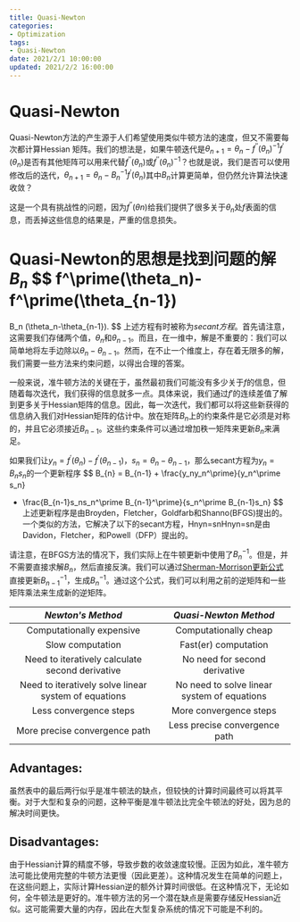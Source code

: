 ```yaml
---
title: Quasi-Newton
categories:
- Optimization
tags:
- Quasi-Newton
date: 2021/2/1 10:00:00
updated: 2021/2/2 16:00:00
---
```


# Quasi-Newton

Quasi-Newton方法的产生源于人们希望使用类似牛顿方法的速度，但又不需要每次都计算Hessian 矩阵。我们的想法是，如果牛顿迭代是$\theta_{n+1}=\theta_n-f^{\prime\prime}(\theta_n)^{-1}f^\prime(\theta_n)$是否有其他矩阵可以用来代替$f^{\prime\prime}(\theta_n)$或$f^{\prime\prime}(\theta_n)^{-1}$？也就是说，我们是否可以使用修改后的迭代，$\theta_{n+1}=\theta_n-B_n^{-1}f^\prime(\theta_n)$其中$B_n$计算更简单，但仍然允许算法快速收敛？

这是一个具有挑战性的问题，因为$f^{\prime\prime}(θn)$给我们提供了很多关于$θ_n$处$f$表面的信息，而丢掉这些信息的结果是，严重的信息损失。

Quasi-Newton的思想是找到问题的解$B_n$
$$
f^\prime(\theta_n)-f^\prime(\theta_{n-1})
=
B_n (\theta_n-\theta_{n-1}).
$$
上述方程有时被称为*secant方程*。首先请注意，这需要我们存储两个值，$θ_n$和$θ_{n-1}$。而且，在一维中，解是不重要的：我们可以简单地将左手边除以$θ_n-θ_{n-1}$。然而，在不止一个维度上，存在着无限多的解，我们需要一些方法来约束问题，以得出合理的答案。

一般来说，准牛顿方法的关键在于，虽然最初我们可能没有多少关于$f$的信息，但随着每次迭代，我们获得的信息就多一点。具体来说，我们通过$f′$的连续差值了解到更多关于Hessian矩阵的信息。因此，每一次迭代，我们都可以将这些新获得的信息纳入我们对Hessian矩阵的估计中。放在矩阵$B_n$上的约束条件是它必须是对称的，并且它必须接近$B_{n-1}$。这些约束条件可以通过增加秩一矩阵来更新$B_n$来满足。

如果我们让$y_n = f^\prime(\theta_n)-f^\prime(\theta_{n-1})$，$s_n = \theta_n-\theta_{n-1}$，那么secant方程为$y_n = B_ns_n$的一个更新程序
$$
B_{n} = B_{n-1} + \frac{y_ny_n^\prime}{y_n^\prime s_n}
- \frac{B_{n-1}s_ns_n^\prime B_{n-1}^\prime}{s_n^\prime B_{n-1}s_n}
$$
上述更新程序是由Broyden，Fletcher，Goldfarb和Shanno(BFGS)提出的。一个类似的方法，它解决了以下的secant方程，Hnyn=snHnyn=sn是由Davidon，Fletcher，和Powell（DFP）提出的。

请注意，在BFGS方法的情况下，我们实际上在牛顿更新中使用了$B^{-1}_n$。但是，并不需要直接求解$B_n$，然后直接反演。我们可以通过[Sherman-Morrison更新公式](https://en.wikipedia.org/wiki/Sherman-Morrison_formula-Morrison_formula)直接更新$B_{n-1}^{-1}$，生成$B_n^{-1}$。通过这个公式，我们可以利用之前的逆矩阵和一些矩阵乘法来生成新的逆矩阵。

|                  *Newton's Method*                   |            *Quasi-Newton Method*            |
| :--------------------------------------------------: | :-----------------------------------------: |
|              Computationally expensive               |            Computationally cheap            |
|                   Slow computation                   |            Fast(er) computation             |
|   Need to iteratively calculate second derivative    |        No need for second derivative        |
| Need to iteratively solve linear system of equations | No need to solve linear system of equations |
|                Less convergence steps                |           More convergence steps            |
|            More precise convergence path             |        Less precise convergence path        |

## Advantages:

虽然表中的最后两行似乎是准牛顿法的缺点，但较快的计算时间最终可以将其平衡。对于大型和复杂的问题，这种平衡是准牛顿法比完全牛顿法的好处，因为总的解决时间更快。

## Disadvantages:

由于Hessian计算的精度不够，导致步数的收敛速度较慢。正因为如此，准牛顿方法可能比使用完整的牛顿方法更慢（因此更差）。这种情况发生在简单的问题上，在这些问题上，实际计算Hessian逆的额外计算时间很低。在这种情况下，无论如何，全牛顿法是更好的。准牛顿方法的另一个潜在缺点是需要存储反Hessian近似。这可能需要大量的内存，因此在大型复杂系统的情况下可能是不利的。

